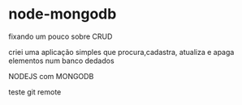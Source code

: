# node-mongodb

fixando um pouco sobre CRUD

criei uma aplicação simples que procura,cadastra, atualiza e apaga elementos num banco dedados

NODEJS com MONGODB


teste git remote
